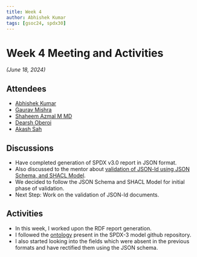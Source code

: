 ```yaml
---
title: Week 4
author: Abhishek Kumar
tags: [gsoc24, spdx30]
---
```

<!--
SPDX-License-Identifier: CC-BY-SA-4.0
SPDX-FileCopyrightText: 2024 Abhishek Kumar <akumar17871@gmail.com>
-->

# Week 4 Meeting and Activities

_(June 18, 2024)_

## Attendees

* [Abhishek Kumar](https://github.com/abhi-kumar17871)
* [Gaurav Mishra](https://github.com/GMishx)
* [Shaheem Azmal M MD](https://github.com/shaheemazmalmmd)
* [Dearsh Oberoi](https://github.com/deo002)
* [Akash Sah](https://github.com/Akashsah2003)

## Discussions

* Have completed generation of SPDX v3.0 report in JSON format.
* Also discussed to the mentor about [validation of JSON-ld using JSON Schema, and SHACL Model](https://github.com/spdx/spdx-3-model/blob/main/serialization/jsonld/validation.md).
* We decided to follow the JSON Schema and SHACL Model for initial phase of validation.
* Next Step: Work on the validation of JSON-ld documents.

## Activities

* In this week, I worked upon the RDF report generation.
* I followed the [ontology](https://spdx.org/rdf/3.0.0/spdx-model.ttl) present in the SPDX-3 model github repository.
* I also started looking into the fields which were absent in the previous formats and have rectified them using the JSON schema.